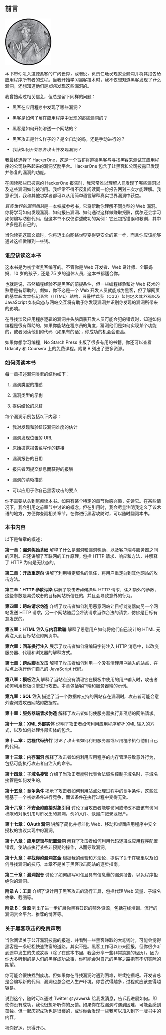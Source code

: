 ## 前言

![Image](img/common.jpg)

本书带你进入道德黑客的广阔世界，或者说，负责任地发现安全漏洞并将其报告给应用程序所有者的过程。当我开始学习黑客技术时，我不仅想知道黑客发现了*什么*漏洞，还想知道他们是*如何*发现这些漏洞的。

我曾搜索过相关信息，但总是留下同样的问题：

+   黑客在应用程序中发现了哪些漏洞？

+   黑客是如何了解在应用程序中发现的那些漏洞的？

+   黑客是如何开始渗透一个网站的？

+   黑客攻击是什么样子的？是全自动的吗，还是手动进行的？

+   我该如何开始黑客攻击并发现漏洞？

我最终选择了 HackerOne，这是一个旨在将道德黑客与寻找黑客来测试其应用程序的公司联系起来的漏洞奖励平台。HackerOne 包含了让黑客和公司披露已发现并修复的漏洞的功能。

在阅读那些已披露的 HackerOne 报告时，我常常难以理解人们发现了哪些漏洞以及这些漏洞如何被利用。我经常不得不反复阅读同一份报告两到三次才能理解。我意识到，我和其他初学者都可以从用简单语言解释真实世界漏洞中获益。

*真实世界的漏洞猎杀*是一本权威参考书，它将帮助你理解不同类型的 Web 漏洞。你将学习如何发现漏洞、如何报告漏洞、如何通过这样做赚取报酬，偶尔还会学习如何编写防御代码。但这本书不仅仅讲述成功的案例：它还包括错误和教训，其中许多是我自己的。

当你读完这篇文章时，你将迈出向网络世界变得更安全的第一步，而且你应该能够通过这样做赚到一些钱。

### 谁应该读这本书

这本书是为初学者黑客编写的。不管你是 Web 开发者、Web 设计师、全职妈妈、10 岁的孩子，还是 75 岁的退休人员，这本书都适合你。

也就是说，虽然编程经验不是黑客的前提条件，但一些编程经验和对 Web 技术的熟悉是有帮助的。例如，你不必是一个 Web 开发人员就能成为黑客，但了解网页的基本超文本标记语言（HTML）结构、层叠样式表（CSS）如何定义其外观以及 JavaScript 如何动态与网站交互将有助于你发现漏洞并识别你发现的漏洞所带来的影响。

在寻找涉及应用程序逻辑的漏洞并头脑风暴开发人员可能会犯的错误时，知道如何编程是很有帮助的。如果你能站在程序员的角度，猜测他们是如何实现某个功能的，或者阅读他们的代码（如果有的话），你成功的机会会更高。

如果你想学习编程，No Starch Press 出版了很多有用的书籍。你还可以查看 Udacity 和 Coursera 上的免费课程。附录 B 列出了更多资源。

### 如何阅读本书

每一章描述漏洞类型的结构如下：

1.  漏洞类型的描述

1.  漏洞类型的示例

1.  提供结论的总结

每个漏洞示例包括以下内容：

+   我对发现和验证该漏洞难度的估计

+   漏洞发现位置的 URL

+   原始披露报告或写作的链接

+   漏洞报告的日期

+   报告者因提交信息而获得的报酬

+   漏洞的清晰描述

+   可以应用于你自己黑客攻击的要点

你不需要从头到尾阅读本书。如果有某个特定的章节你感兴趣，先读它。在某些情况下，我会引用之前章节中讨论的概念，但在引用时，我会尽量注明我定义了该术语的地方，方便你查阅相关章节。在你进行黑客攻防时，可以随时翻阅本书。

### 本书内容

以下是每章的概述：

**第一章：漏洞奖励基础** 解释了什么是漏洞和漏洞奖励，以及客户端与服务器之间的区别。它还讲解了互联网的工作原理，包括 HTTP 请求、响应和方法，并解释了 HTTP 为何是无状态的。

**第二章：开放重定向** 讲解了利用特定域名的信任，将用户重定向到其他网站的攻击方法。

**第三章：HTTP 参数污染** 讲解了攻击者如何操纵 HTTP 请求，注入额外的参数，这些参数是易受攻击的目标网站所信任的，并且会导致意外的行为。

**第四章：跨站请求伪造** 介绍了攻击者如何利用恶意网站让目标浏览器向另一个网站发送 HTTP 请求，另一个网站随后会将该请求当作合法的请求，仿佛是目标有意发送的。

**第五章：HTML 注入与内容欺骗** 解释了恶意用户如何将他们自己设计的 HTML 元素注入到目标站点的网页中。

**第六章：回车换行注入** 展示了攻击者如何将编码字符注入 HTTP 消息中，以改变服务器、代理和浏览器的解释方式。

**第七章：跨站脚本攻击** 解释了攻击者如何利用一个没有清理用户输入的站点，在站点上执行他们自己的 JavaScript 代码。

**第八章：模板注入** 解释了当站点没有清理它在模板中使用的用户输入时，攻击者如何利用模板引擎进行攻击。本章包括客户端和服务器端的示例。

**第九章：SQL 注入** 描述了当一个数据库支持的网站存在漏洞时，攻击者可能会意外查询或攻击网站的数据库。

**第十章：服务器端请求伪造** 解释了攻击者如何使服务器执行非预期的网络请求。

**第十一章：XML 外部实体** 说明了攻击者如何利用应用程序解析 XML 输入的方式，以及如何处理外部实体的包含。

**第十二章：远程代码执行** 讨论了攻击者如何利用服务器或应用程序执行他们自己的代码。

**第十三章：内存漏洞** 解释了攻击者如何利用应用程序的内存管理导致意外行为，包括可能执行攻击者自注入的命令。

**第十四章：子域名接管** 介绍了当攻击者能够代表合法域名控制子域名时，子域名接管是如何发生的。

**第十五章：竞争条件** 揭示了攻击者如何利用站点处理过程中的竞争条件，这些过程基于一个初始条件进行竞争，而该条件在执行过程中变得无效。

**第十六章：不安全的直接对象引用** 讨论了当攻击者能够访问或修改不应该有访问权限的对象引用时所发生的漏洞，例如文件、数据库记录或账户。

**第十七章：OAuth 漏洞** 讲解了简化并标准化 Web、移动和桌面应用程序中安全授权的协议实现中的漏洞。

**第十八章：应用逻辑与配置漏洞** 解释了攻击者如何利用代码逻辑或应用程序配置错误，使站点执行某些非预期的操作，从而导致漏洞。

**第十九章：寻找你的漏洞赏金** 根据我的经验和方法论，提供了关于在哪里以及如何寻找漏洞的技巧。本章不是关于黑客攻击网站的逐步指南。

**第二十章：漏洞报告** 讨论了如何编写可信且具有信息量的漏洞报告，以免程序拒绝你的漏洞。

**附录 A：工具** 介绍了设计用于黑客攻击的流行工具，包括代理 Web 流量、子域名枚举、截图等。

**附录 B：资源** 列出了进一步扩展你黑客知识的额外资源，包括在线培训、流行的漏洞赏金平台、推荐的博客等。

### 关于黑客攻击的免责声明

当你阅读关于公开漏洞披露的报道，并看到一些黑客赚取的大笔钱时，可能会觉得黑客是一条轻松快速致富的道路。其实不是。黑客工作可以带来回报，但你很少听到途中发生的失败故事（除了在这本书里，我会分享一些非常尴尬的经历）。因为你大多听到的是人们的黑客成功故事，你可能会对自己的黑客之路抱有不切实际的期望。

你可能会很快找到成功。但如果你在寻找漏洞时遇到困难，继续挖掘吧。开发者总是会编写新的代码，漏洞也总会进入生产环境。你尝试得越多，过程就应该变得越容易。

说到这个，随时可以通过 Twitter @yaworsk 给我发消息，告诉我进展如何。即使你没有成功，我也很想听听你的反馈。如果你在找漏洞时遇到困难，可能会感到孤独。但一起庆祝成功也是很棒的，或许你会发现一些我可以加入到下一版书中的内容。

祝你好运，玩得开心。
